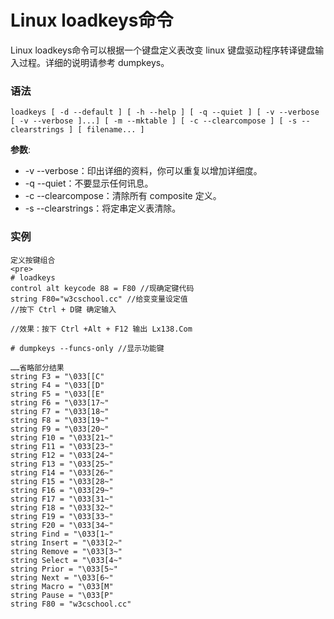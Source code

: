 
# Linux loadkeys命令



Linux loadkeys命令可以根据一个键盘定义表改变 linux 键盘驱动程序转译键盘输入过程。详细的说明请参考 dumpkeys。

### 语法

```
loadkeys [ -d --default ] [ -h --help ] [ -q --quiet ] [ -v --verbose [ -v --verbose ]...] [ -m --mktable ] [ -c --clearcompose ] [ -s --clearstrings ] [ filename... ]
```

**参数**:

*   -v --verbose：印出详细的资料，你可以重复以增加详细度。
*   -q --quiet：不要显示任何讯息。
*   -c --clearcompose：清除所有 composite 定义。
*   -s --clearstrings：将定串定义表清除。

### 实例

```
定义按键组合
<pre>
# loadkeys 
control alt keycode 88 = F80 //现确定键代码
string F80="w3cschool.cc" //给变变量设定值
//按下 Ctrl + D键 确定输入

//效果：按下 Ctrl +Alt + F12 输出 Lx138.Com

# dumpkeys --funcs-only //显示功能键

……省略部分结果
string F3 = "\033[[C"
string F4 = "\033[[D"
string F5 = "\033[[E"
string F6 = "\033[17~"
string F7 = "\033[18~"
string F8 = "\033[19~"
string F9 = "\033[20~"
string F10 = "\033[21~"
string F11 = "\033[23~"
string F12 = "\033[24~"
string F13 = "\033[25~"
string F14 = "\033[26~"
string F15 = "\033[28~"
string F16 = "\033[29~"
string F17 = "\033[31~"
string F18 = "\033[32~"
string F19 = "\033[33~"
string F20 = "\033[34~"
string Find = "\033[1~"
string Insert = "\033[2~"
string Remove = "\033[3~"
string Select = "\033[4~"
string Prior = "\033[5~"
string Next = "\033[6~"
string Macro = "\033[M"
string Pause = "\033[P"
string F80 = "w3cschool.cc"

```



